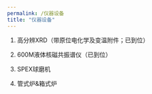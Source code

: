 ```yaml
---
permalink: /仪器设备
title: "仪器设备"
---
```

1. 高分辨XRD（带原位电化学及变温附件；已到位）

1. 600M液体核磁共振谱仪（已到位）

1. SPEX球磨机

1. 管式炉&箱式炉
